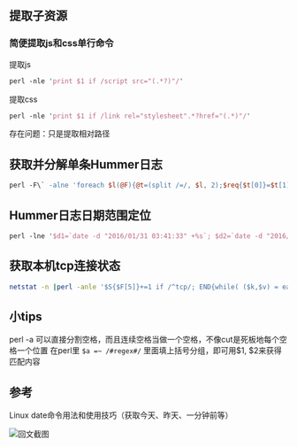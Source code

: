 
## 提取子资源

### 简便提取js和css单行命令

提取js

```perl
perl -nle 'print $1 if /script src="(.*?)"/'
```

提取css

```perl
perl -nle 'print $1 if /link rel="stylesheet".*?href="(.*)"/'
```

存在问题：只是提取相对路径

## 获取并分解单条Hummer日志

```perl
perl -F\` -alne 'foreach $l(@F){@t=(split /=/, $l, 2);$req{$t[0]}=$t[1];} #code here#'
```

## Hummer日志日期范围定位

```perl
perl -lne '$d1=`date -d "2016/01/31 03:41:33" +%s`; $d2=`date -d "2016/02/02 13:40:29" +%s`; if(/t=(.*？)\| /){$dd = `date -d "$1" +%s`; if($dd > $d1 and $dd < $d2){print $_}; };'
```

## 获取本机tcp连接状态

```bash
netstat -n |perl -anle '$S{$F[5]}+=1 if /^tcp/; END{while( ($k,$v) = each %S){print $k." ".$v}}'
```

## 小tips

perl -a 可以直接分割空格，而且连续空格当做一个空格，不像cut是死板地每个空格一个位置
在perl里 ``$a =~ /#regex#/``  里面填上括号分组，即可用$1, $2来获得匹配内容


## 参考

[sed]: http://www.sed.com  '《SED 单行脚本快速参考》的 perl 实现 - marlonyao - ITeye技术网站 '

Linux date命令用法和使用技巧（获取今天、昨天、一分钟前等）

[google]: http://www.baidu.com


![回文截图](http://i12.tietuku.cn/3843ad1ca8dd5a62.png)
